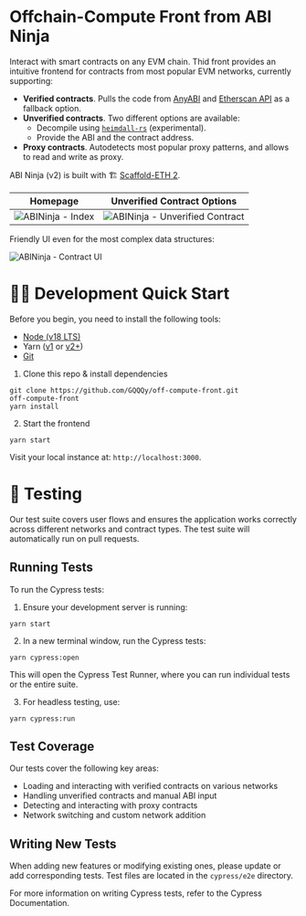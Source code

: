 # Offchain-Compute Front from ABI Ninja

Interact with smart contracts on any EVM chain. Thid front provides an intuitive frontend for contracts from most popular EVM networks, currently supporting:

- **Verified contracts**. Pulls the code from [AnyABI](https://anyabi.xyz/) and [Etherscan API](https://docs.etherscan.io/) as a fallback option.
- **Unverified contracts**. Two different options are available:
  - Decompile using [`heimdall-rs`](https://github.com/Jon-Becker/heimdall-rs) (experimental).
  - Provide the ABI and the contract address.
- **Proxy contracts**. Autodetects most popular proxy patterns, and allows to read and write as proxy.

ABI Ninja (v2) is built with 🏗 [Scaffold-ETH 2](https://github.com/scaffold-eth/scaffold-eth-2).

|                                                     Homepage                                                      |                                                   Unverified Contract Options                                                   |
| :---------------------------------------------------------------------------------------------------------------: | :-----------------------------------------------------------------------------------------------------------------------------: |
| ![ABINinja - Index](https://github.com/BuidlGuidl/abi.ninja/assets/55535804/3b7e0f12-1423-4835-bda3-2e12d65b4f15) | ![ABINinja - Unverified Contract](https://github.com/BuidlGuidl/abi.ninja/assets/55535804/d30d76a3-35d0-4b3f-8633-c8e531999be6) |

Friendly UI even for the most complex data structures:

![ABINinja - Contract UI](https://github.com/BuidlGuidl/abi.ninja/assets/55535804/7b3ec72b-c70b-4357-9f76-d10cb673530c)

# 🏄‍♂️ Development Quick Start

Before you begin, you need to install the following tools:

- [Node (v18 LTS)](https://nodejs.org/en/download/)
- Yarn ([v1](https://classic.yarnpkg.com/en/docs/install/) or [v2+](https://yarnpkg.com/getting-started/install))
- [Git](https://git-scm.com/downloads)

1. Clone this repo & install dependencies

```
git clone https://github.com/GQQQy/off-compute-front.git
off-compute-front
yarn install
```

2. Start the frontend

```
yarn start
```

Visit your local instance at: `http://localhost:3000`.

# 🧪 Testing

 Our test suite covers user flows and ensures the application works correctly across different networks and contract types. The test suite will automatically run on pull requests.

## Running Tests

To run the Cypress tests:

1. Ensure your development server is running:

```
yarn start
```

2. In a new terminal window, run the Cypress tests:

```
yarn cypress:open
```

This will open the Cypress Test Runner, where you can run individual tests or the entire suite.

3. For headless testing, use:

```
yarn cypress:run
```

## Test Coverage

Our tests cover the following key areas:

- Loading and interacting with verified contracts on various networks
- Handling unverified contracts and manual ABI input
- Detecting and interacting with proxy contracts
- Network switching and custom network addition

## Writing New Tests

When adding new features or modifying existing ones, please update or add corresponding tests. Test files are located in the `cypress/e2e` directory.

For more information on writing Cypress tests, refer to the Cypress Documentation.


